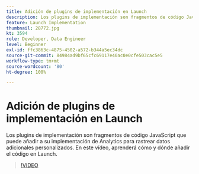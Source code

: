 ```yaml
---
title: Adición de plugins de implementación en Launch
description: Los plugins de implementación son fragmentos de código JavaScript que puede añadir a su implementación de Analytics para rastrear datos adicionales personalizados. En este vídeo, aprenderá cómo y dónde añadir el código en Launch.
feature: Launch Implementation
thumbnail: 28772.jpg
kt: 3594
role: Developer, Data Engineer
level: Beginner
exl-id: ffc3863c-4875-4502-a572-b344a5ec34dc
source-git-commit: 84984ad9bf65cfc69117e40ac0e0cfe503cac5e5
workflow-type: tm+mt
source-wordcount: '80'
ht-degree: 100%

---
```


# Adición de plugins de implementación en Launch

Los plugins de implementación son fragmentos de código JavaScript que puede añadir a su implementación de Analytics para rastrear datos adicionales personalizados. En este vídeo, aprenderá cómo y dónde añadir el código en Launch.

>[!VIDEO](https://video.tv.adobe.com/v/28772/?quality=12&learn=on)

